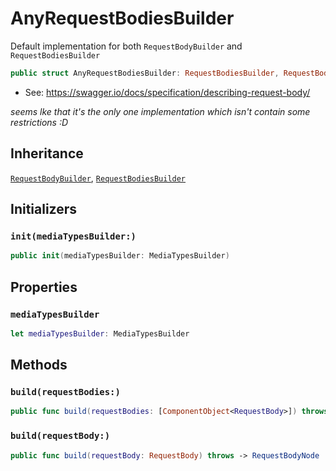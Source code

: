 # AnyRequestBodiesBuilder

Default implementation for both `RequestBodyBuilder` and `RequestBodiesBuilder`

``` swift
public struct AnyRequestBodiesBuilder: RequestBodiesBuilder, RequestBodyBuilder
```

  - See: https://swagger.io/docs/specification/describing-request-body/

*seems lke that it's the only one implementation which isn't contain some restrictions :D*

## Inheritance

[`RequestBodyBuilder`](./Docs/RequestBodyBuilder), [`RequestBodiesBuilder`](./Docs/RequestBodiesBuilder)

## Initializers

### `init(mediaTypesBuilder:)`

``` swift
public init(mediaTypesBuilder: MediaTypesBuilder)
```

## Properties

### `mediaTypesBuilder`

``` swift
let mediaTypesBuilder: MediaTypesBuilder
```

## Methods

### `build(requestBodies:)`

``` swift
public func build(requestBodies: [ComponentObject<RequestBody>]) throws -> [ComponentRequestBodyNode]
```

### `build(requestBody:)`

``` swift
public func build(requestBody: RequestBody) throws -> RequestBodyNode
```
